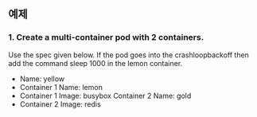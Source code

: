 ## 예제

### 1. Create a multi-container pod with 2 containers.
Use the spec given below.
If the pod goes into the crashloopbackoff then add the command sleep 1000 in the lemon container.


- Name: yellow
- Container 1 Name: lemon
- Container 1 Image: busybox
 Container 2 Name: gold
- Container 2 Image: redis
